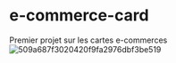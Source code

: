 # e-commerce-card
Premier projet sur les cartes e-commerces
![509a687f3020420f9fa2976dbf3be519](https://user-images.githubusercontent.com/81830567/144856140-f7c4de25-6a82-4c84-a7c8-78867ad14f7f.jpg)
